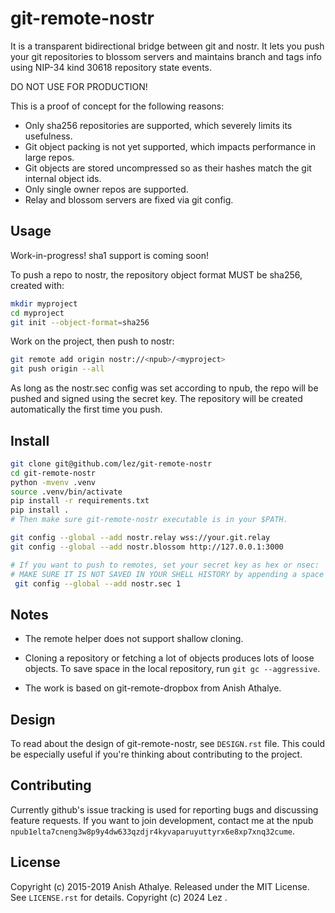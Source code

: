 git-remote-nostr
================

It is a transparent bidirectional bridge between git and nostr.
It lets you push your git repositories to blossom servers and maintains
branch and tags info using NIP-34 kind 30618 repository state events.

DO NOT USE FOR PRODUCTION!

This is a proof of concept for the following reasons:

* Only sha256 repositories are supported, which severely limits its usefulness.
* Git object packing is not yet supported, which impacts performance in large repos.
* Git objects are stored uncompressed so as their hashes match the git internal object ids.
* Only single owner repos are supported.
* Relay and blossom servers are fixed via git config.

Usage
-----

Work-in-progress! sha1 support is coming soon!

To push a repo to nostr, the repository object format MUST be sha256, created with:
``` bash
mkdir myproject
cd myproject
git init --object-format=sha256
```

Work on the project, then push to nostr:
``` bash
git remote add origin nostr://<npub>/<myproject>
git push origin --all
```

As long as the nostr.sec config was set according to npub, the repo will be pushed and signed using the secret key.
The repository will be created automatically the first time you push.

Install
-------

``` bash
git clone git@github.com/lez/git-remote-nostr
cd git-remote-nostr
python -mvenv .venv
source .venv/bin/activate
pip install -r requirements.txt
pip install .
# Then make sure git-remote-nostr executable is in your $PATH.

git config --global --add nostr.relay wss://your.git.relay
git config --global --add nostr.blossom http://127.0.0.1:3000

# If you want to push to remotes, set your secret key as hex or nsec:
# MAKE SURE IT IS NOT SAVED IN YOUR SHELL HISTORY by appending a space in the beginning, unsetting HISTFILE or BASH_HISTORY envvar, or killing the shell with a KILL signal afterwards.
 git config --global --add nostr.sec 1
```

Notes
-----

- The remote helper does not support shallow cloning.

- Cloning a repository or fetching a lot of objects produces lots of loose
  objects. To save space in the local repository, run ``git gc --aggressive``.

- The work is based on git-remote-dropbox from Anish Athalye.

Design
------

To read about the design of git-remote-nostr, see `DESIGN.rst` file.
This could be especially useful if you're thinking about contributing to the
project.

Contributing
------------

Currently github's issue tracking is used for reporting bugs and discussing feature requests.
If you want to join development, contact me at the npub `npub1elta7cneng3w8p9y4dw633qzdjr4kyvaparuyuttyrx6e8xp7xnq32cume`.

License
-------

Copyright (c) 2015-2019 Anish Athalye. Released under the MIT License. See `LICENSE.rst` for details.
Copyright (c) 2024 Lez <npub1elta7cneng3w8p9y4dw633qzdjr4kyvaparuyuttyrx6e8xp7xnq32cume>.
